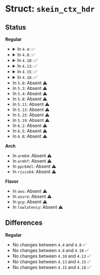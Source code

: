 # Struct: <code>skein_ctx_hdr</code>

## Status
<b>Regular</b>
<ul>
<li>
<details>
<summary>In <code>4.4</code>: ✅</summary>

```c
struct skein_ctx_hdr {
    size_t hash_bit_len;
    size_t b_cnt;
    u64 tweak[2];
};
```
</details>
</li>
<li>
<details>
<summary>In <code>4.8</code>: ✅</summary>

```c
struct skein_ctx_hdr {
    size_t hash_bit_len;
    size_t b_cnt;
    u64 tweak[2];
};
```
</details>
</li>
<li>
<details>
<summary>In <code>4.10</code>: ✅</summary>

```c
struct skein_ctx_hdr {
    size_t hash_bit_len;
    size_t b_cnt;
    u64 tweak[2];
};
```
</details>
</li>
<li>
<details>
<summary>In <code>4.13</code>: ✅</summary>

```c
struct skein_ctx_hdr {
    size_t hash_bit_len;
    size_t b_cnt;
    u64 tweak[2];
};
```
</details>
</li>
<li>
<details>
<summary>In <code>4.15</code>: ✅</summary>

```c
struct skein_ctx_hdr {
    size_t hash_bit_len;
    size_t b_cnt;
    u64 tweak[2];
};
```
</details>
</li>
<li>
<details>
<summary>In <code>4.18</code>: ✅</summary>

```c
struct skein_ctx_hdr {
    size_t hash_bit_len;
    size_t b_cnt;
    u64 tweak[2];
};
```
</details>
</li>
<li>
In <code>5.0</code>: Absent ⚠️
</li>
<li>
In <code>5.3</code>: Absent ⚠️
</li>
<li>
In <code>5.4</code>: Absent ⚠️
</li>
<li>
In <code>5.8</code>: Absent ⚠️
</li>
<li>
In <code>5.11</code>: Absent ⚠️
</li>
<li>
In <code>5.13</code>: Absent ⚠️
</li>
<li>
In <code>5.15</code>: Absent ⚠️
</li>
<li>
In <code>5.19</code>: Absent ⚠️
</li>
<li>
In <code>6.2</code>: Absent ⚠️
</li>
<li>
In <code>6.5</code>: Absent ⚠️
</li>
<li>
In <code>6.8</code>: Absent ⚠️
</li>
</ul>
<b>Arch</b>
<ul>
<li>
In <code>arm64</code>: Absent ⚠️
</li>
<li>
In <code>armhf</code>: Absent ⚠️
</li>
<li>
In <code>ppc64el</code>: Absent ⚠️
</li>
<li>
In <code>riscv64</code>: Absent ⚠️
</li>
</ul>
<b>Flavor</b>
<ul>
<li>
In <code>aws</code>: Absent ⚠️
</li>
<li>
In <code>azure</code>: Absent ⚠️
</li>
<li>
In <code>gcp</code>: Absent ⚠️
</li>
<li>
In <code>lowlatency</code>: Absent ⚠️
</li>
</ul>

## Differences
<b>Regular</b>
<ul>
<li>
No changes between <code>4.4</code> and <code>4.8</code> ✅
</li>
<li>
No changes between <code>4.8</code> and <code>4.10</code> ✅
</li>
<li>
No changes between <code>4.10</code> and <code>4.13</code> ✅
</li>
<li>
No changes between <code>4.13</code> and <code>4.15</code> ✅
</li>
<li>
No changes between <code>4.15</code> and <code>4.18</code> ✅
</li>
</ul>
